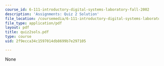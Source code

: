 ```yaml
---
course_id: 6-111-introductory-digital-systems-laboratory-fall-2002
description: 'Assignments: Quiz 2 Solution'
file_location: /coursemedia/6-111-introductory-digital-systems-laboratory-fall-2002/2f9ecca34c1597014db8699b7e297105_quiz2sols.pdf
file_type: application/pdf
layout: pdf
title: quiz2sols.pdf
type: course
uid: 2f9ecca34c1597014db8699b7e297105

---
```

None